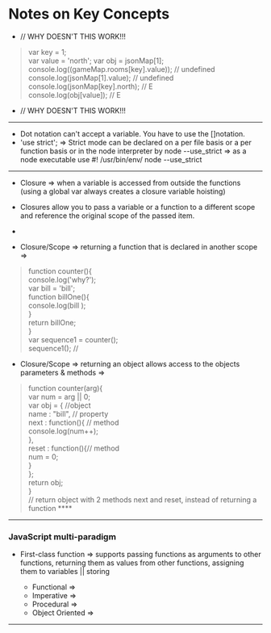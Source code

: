 # Notes on Key Concepts  

* // WHY DOESN'T THIS WORK!!! 
> var key = 1;  
var value = 'north';
> var obj = jsonMap[1];  
> console.log((gameMap.rooms[key].value)); // undefined    
> console.log(jsonMap[1].value);  // undefined    
> console.log(jsonMap[key].north); //  E   
> console.log(obj[value]); // E  

* // WHY DOESN'T THIS WORK!!! 

--- 

* Dot notation can't accept a variable. You have to use the []notation.  
* 'use strict';  => Strict mode can be declared on a per file basis or a per function basis or in the node interpreter by node --use_strict => as a node executable use #! /usr/bin/env/ node --use_strict  

---  
* Closure => when a variable is accessed from outside the functions  (using a global var always creates a closure variable hoisting)
* Closures allow you to pass a variable or a function to a different scope and reference the original scope of the passed item.  
* 

* Closure/Scope =>  returning a function that is declared in another scope =>  
> function counter(){  
>   console.log('why?');  
>    var bill = 'bill';  
>     function billOne(){  
>         console.log(bill );  
>          }  
>          return billOne;  
>          }  
>        var sequence1 = counter();  
>       sequence1(); //  
* Closure/Scope => returning an object allows access to the objects parameters & methods =>  
> function counter(arg){  
>   var num = arg || 0;  
>   var obj = {     //object  
>     name : "bill",  // property    
>     next : function(){ // method  
>       console.log(num++);  
>     },  
>     reset : function(){// method  
>       num = 0;     
>     }  
>   };  
>  return obj;  
> }  
> // return object with 2 methods next and reset, instead of returning a function  ****   

---  

### JavaScript multi-paradigm  

  * First-class function => supports passing functions as arguments to other functions, returning them as values from other functions, assigning them to variables || storing

    * Functional  => 
    * Imperative  =>  
    * Procedural  =>  
    * Object Oriented  =>   

---  


                                        



